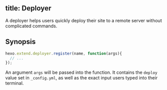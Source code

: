 title: Deployer
---
A deployer helps users quickly deploy their site to a remote server without complicated commands.

## Synopsis

``` js
hexo.extend.deployer.register(name, function(args){
  // ...
});
```

An argument `args` will be passed into the function. It contains the `deploy` value set in `_config.yml`, as well as the exact input users typed into their terminal.
